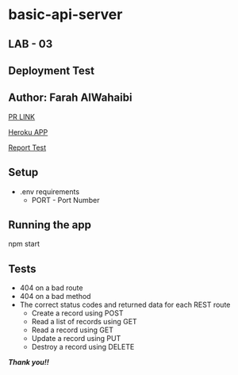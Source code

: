 # basic-api-server

## LAB - 03

## **Deployment Test**
## **Author: Farah AlWahaibi**

[PR LINK](https://github.com/farahalwahaibi/basic-api-server/pull/1)

[Heroku APP](https://basic-api-server2021.herokuapp.com/)

[Report Test](https://github.com/farahalwahaibi/basic-api-server/actions)

## **Setup**
* .env requirements
  * PORT - Port Number


## **Running the app**
npm start


## **Tests**
* 404 on a bad route
* 404 on a bad method
* The correct status codes and returned data for each REST route
  * Create a record using POST
  * Read a list of records using GET
  * Read a record using GET
  * Update a record using PUT
  * Destroy a record using DELETE


***Thank you!!***
